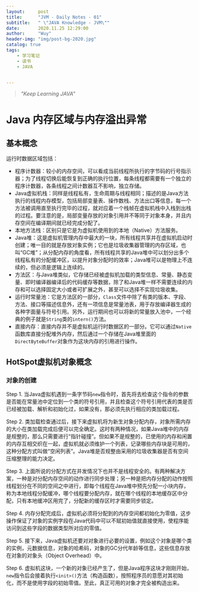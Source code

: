 ```yaml
---
layout:     post
title:      "JVM - Daily Notes - 01"
subtitle:   " \"JAVA Knowledge - JVM\""
date:       2020.11.25 12:29:00
author:     "Wuy"
header-img: "img/post-bg-2020.jpg"
catalog: true
tags:
    - 学习笔记
    - 读书
    - JAVA


---
```


> *"Keep Learning JAVA"*

# Java 内存区域与内存溢出异常

## 基本概念

运行时数据区域包括：
   - 程序计数器：较小的内存空间，可以看成当前线程所执行的字节码的行号指示器；为了线程切换后能恢复到正确的执行位置，每条线程都需要有一个独立的程序计数器，各条线程之间计数器互不影响，独立存储。
   - Java虚拟机栈：同样是线程私有，生命周期与线程相同；描述的是Java方法执行的线程内存模型，包括局部变量表、操作数栈、方法出口等信息，每一个方法被调用直至执行完毕的过程，就对应着一个栈帧在虚拟机栈中入栈到出栈的过程。要注意的是，局部变量存放的对象引用并不等同于对象本身，并且内存空间在编译期间就已经完成分配了。
   - 本地方法栈：区别只是它是为虚拟机使用到的本地（Native）方法服务。
   - Java堆：这是虚拟机管理内存中最大的一块，所有线程共享并在虚拟机启动时创建；唯一目的就是存放对象实例；它也是垃圾收集器管理的内存区域，也叫“GC堆”；从分配内存的角度看，所有线程共享的Java堆中可以划分出多个线程私有的分配缓冲区，以提升对象分配时的效率；Java堆可以是物理上不连续的，但必须是逻辑上连续的。
   - 方法区：与Java堆类似，它存储已经被虚拟机加载的类型信息、常量、静态变量、即时编译器编译后的代码缓存等数据，除了和Java堆一样不需要连续的内存和可以选择固定大小或者可扩展之外，甚至可以选择不实现垃圾收集。
   - 运行时常量池：它是方法区的一部分，`Class`文件中除了有类的版本、字段、方法、接口等描述信息外，还有一项信息是常量池表，用于存放编译器生成的各种字面量与符号引用。另外，运行期间也可以将新的常量放入池中，一个经典的例子就是`String`类的`intern()`方法。
   - 直接内存：直接内存并不是虚拟机运行时数据区的一部分。它可以通过`Native`函数库直接分配堆外内存，然后通过一个存储在Java堆里面的`DirectByteBuffer`对象作为这块内存的引用进行操作。

## HotSpot虚拟机对象概念

### 对象的创建

Step 1. 当Java虚拟机遇到一条字节码`new`指令时，首先将去检查这个指令的参数是否能在常量池中定位到一个类的符号引用，并且检查这个符号引用代表的类是否已经被加载、解析和初始化过，如果没有，那必须先执行相应的类加载过程。

Step 2. 类加载检查通过后，接下来虚拟机将为新生对象分配内存，对象所需内存的大小在类加载完成后便可以完全确定。这时有两种情况，如果Java堆中的内存是规整的，那么只需要进行“指针碰撞”。但如果不是规整的，已使用的内存和闲置的内存互相交织在一起，虚拟机就必须维护一个列表，记录哪些内存块是可用的，这种分配方式叫做“空闲列表”。Java堆是否规整由采用的垃圾收集器是否有空间压缩整理的能力决定。

Step 3. 上面所说的分配方式在并发情况下也并不是线程安全的。有两种解决方案，一种是对分配内存空间的动作进行同步处理；另一种是把内存分配的动作按照线程划分在不同的空间之中进行，即每个线程在Java堆中预先分配一小块内存，称为本地线程分配缓冲，哪个线程要分配内存，就在哪个线程的本地缓存区中分配，只有本地缓冲区用完了，分配新的缓存区时才需要同步锁定。

Step 4. 内存分配完成后，虚拟机必须将分配到的内存空间都初始化为零值，这步操作保证了对象的实例字段在Java代码中可以不赋初始值就直接使用，使程序能访问到这些字段的数据类型所对应的零值。

Step 5. 接下来，Java虚拟机还要对对象进行必要的设置，例如这个对象是哪个类的实例，元数据信息，对象的哈希码，对象的GC分代年龄等信息，这些信息存放在对象的对象头（Object Overhead）中。

Step 6. 虚拟机这块，一个新的对象已经产生了，但是Java程序这块才刚刚开始，`new`指令后会接着执行`<init>()`方法（构造函数），按照程序员的意愿对其初始化，而不是使用字段的初始零值。至此，真正可用的对象才完全被构造出来。